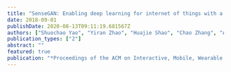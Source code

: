 ```yaml
---
title: "SenseGAN: Enabling deep learning for internet of things with a semi-supervised framework"
date: 2018-09-01
publishDate: 2020-08-13T09:11:19.681567Z
authors: ["Shuochao Yao", "Yiran Zhao", "Huajie Shao", "Chao Zhang", "Aston Zhang", "Shaohan Hu", "Dongxin Liu", "Shengzhong Liu", "Lu Su", "Tarek Abdelzaher"]
publication_types: ["2"]
abstract: ""
featured: true
publication: "*Proceedings of the ACM on Interactive, Mobile, Wearable and Ubiquitous Technologies*"
---
```


